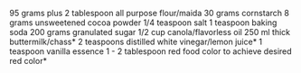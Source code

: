 95 grams plus 2 tablespoon all purpose flour/maida
30 grams cornstarch
8 grams unsweetened cocoa powder
1/4 teaspoon salt
1 teaspoon baking soda
200 grams granulated sugar
1/2 cup canola/flavorless oil
250 ml thick buttermilk/chass*
2 teaspoons distilled white vinegar/lemon juice*
1 teaspoon vanilla essence
1 - 2 tablespoon red food color to achieve desired red color*